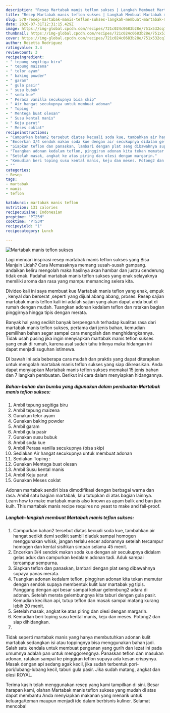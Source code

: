```yaml
---
description: "Resep Martabak manis teflon sukses | Langkah Membuat Martabak manis teflon sukses Yang Enak Dan Mudah"
title: "Resep Martabak manis teflon sukses | Langkah Membuat Martabak manis teflon sukses Yang Enak Dan Mudah"
slug: 570-resep-martabak-manis-teflon-sukses-langkah-membuat-martabak-manis-teflon-sukses-yang-enak-dan-mudah
date: 2020-07-31T12:31:15.429Z
image: https://img-global.cpcdn.com/recipes/721c024c0683b28e/751x532cq70/martabak-manis-teflon-sukses-foto-resep-utama.jpg
thumbnail: https://img-global.cpcdn.com/recipes/721c024c0683b28e/751x532cq70/martabak-manis-teflon-sukses-foto-resep-utama.jpg
cover: https://img-global.cpcdn.com/recipes/721c024c0683b28e/751x532cq70/martabak-manis-teflon-sukses-foto-resep-utama.jpg
author: Rosetta Rodriguez
ratingvalue: 3.4
reviewcount: 3
recipeingredient:
- " tepung segitiga biru"
- " tepung maizena"
- " telor ayam"
- " baking powder"
- " garam"
- " gula pasir"
- " susu bubuk"
- " soda kue"
- " Perasa vanilla secukupnya bisa skip"
- " Air hangat secukupnya untuk membuat adonan"
- " Toping "
- " Mentega buat olesan"
- " Susu kental manis"
- " Keju parut"
- " Meses coklat"
recipeinstructions:
- "Campurkan bahan2 tersebut diatas kecuali soda kue, tambahkan air hangat sedikit demi sedikit sambil diaduk sampai homogen menggunakan whisk, jangan terlalu encer adonannya setelah tercampur homogen dan kental sisihkan simpan selama 45 menit."
- "Encerkan 3/4 sendok makan soda kue dengan air secukupnya didalam gelas aduk dan campurkan kedalam adonan tadi. Aduk sampai tercampur sempurna."
- "Siapkan teflon dan panaskan, lambari dengan plat seng dibawahnya supaya panas merata."
- "Tuangkan adonan kedalam teflon, pinggiran adonan kita tekan memutar dengan sendok supaya membentuk kulit luar martabak yg tipis. Panggang dengan api besar sampai keluar gelembung2 udara di adonan. Setelah merata gelembungnya kita taburi dengan gula pasir. Kemudian kecilkan api, tutup teflon dan masak sampai matang kurang lebih 20 menit."
- "Setelah masak, angkat ke atas piring dan olesi dengan margarin."
- "Kemudian beri toping susu kental manis, keju dan meses. Potong2 dan siap dihidangkan."
- ""
categories:
- Resep
tags:
- martabak
- manis
- teflon

katakunci: martabak manis teflon 
nutrition: 131 calories
recipecuisine: Indonesian
preptime: "PT25M"
cooktime: "PT53M"
recipeyield: "1"
recipecategory: Lunch

---
```



![Martabak manis teflon sukses](https://img-global.cpcdn.com/recipes/721c024c0683b28e/751x532cq70/martabak-manis-teflon-sukses-foto-resep-utama.jpg)

Lagi mencari inspirasi resep martabak manis teflon sukses yang Bisa Manjain Lidah? Cara Memasaknya memang susah-susah gampang. andaikan keliru mengolah maka hasilnya akan hambar dan justru cenderung tidak enak. Padahal martabak manis teflon sukses yang enak selayaknya memiliki aroma dan rasa yang mampu memancing selera kita.

Divideo kali ini saya membuat kue Martabak manis teflon yang enak, empuk , kenyal dan berserat ,seperti yang dijual abang abang, proses. Resep sajian martabak manis teflon kali ini adalah sajian yang akan dapat anda buat di rumah dengan mudah. Tuangkan adonan kedalam teflon dan ratakan bagian pinggirnya hingga tipis dengan merata.

Banyak hal yang sedikit banyak berpengaruh terhadap kualitas rasa dari martabak manis teflon sukses, pertama dari jenis bahan, kemudian pemilihan bahan segar sampai cara mengolah dan menghidangkannya. Tidak usah pusing jika ingin menyiapkan martabak manis teflon sukses yang enak di rumah, karena asal sudah tahu triknya maka hidangan ini dapat menjadi suguhan istimewa.


Di bawah ini ada beberapa cara mudah dan praktis yang dapat diterapkan untuk mengolah martabak manis teflon sukses yang siap dikreasikan. Anda dapat menyiapkan Martabak manis teflon sukses memakai 15 jenis bahan dan 7 langkah pembuatan. Berikut ini cara dalam menyiapkan hidangannya.

<!--inarticleads1-->

##### Bahan-bahan dan bumbu yang digunakan dalam pembuatan Martabak manis teflon sukses:

1. Ambil  tepung segitiga biru
1. Ambil  tepung maizena
1. Gunakan  telor ayam
1. Gunakan  baking powder
1. Ambil  garam
1. Ambil  gula pasir
1. Gunakan  susu bubuk
1. Ambil  soda kue
1. Ambil  Perasa vanilla secukupnya (bisa skip)
1. Sediakan  Air hangat secukupnya untuk membuat adonan
1. Sediakan  Toping :
1. Gunakan  Mentega buat olesan
1. Ambil  Susu kental manis
1. Ambil  Keju parut
1. Gunakan  Meses coklat


Adonan martabak sendiri bisa dimodifikasi dengan berbagai warna dan rasa. Ambil satu bagian martabak, lalu tutupkan di atas bagian lainnya. Learn how to make martabak manis also known as apam balik and ban jian kuih. This martabak manis recipe requires no yeast to make and fail-proof. 

<!--inarticleads2-->

##### Langkah-langkah membuat Martabak manis teflon sukses:

1. Campurkan bahan2 tersebut diatas kecuali soda kue, tambahkan air hangat sedikit demi sedikit sambil diaduk sampai homogen menggunakan whisk, jangan terlalu encer adonannya setelah tercampur homogen dan kental sisihkan simpan selama 45 menit.
1. Encerkan 3/4 sendok makan soda kue dengan air secukupnya didalam gelas aduk dan campurkan kedalam adonan tadi. Aduk sampai tercampur sempurna.
1. Siapkan teflon dan panaskan, lambari dengan plat seng dibawahnya supaya panas merata.
1. Tuangkan adonan kedalam teflon, pinggiran adonan kita tekan memutar dengan sendok supaya membentuk kulit luar martabak yg tipis. Panggang dengan api besar sampai keluar gelembung2 udara di adonan. Setelah merata gelembungnya kita taburi dengan gula pasir. Kemudian kecilkan api, tutup teflon dan masak sampai matang kurang lebih 20 menit.
1. Setelah masak, angkat ke atas piring dan olesi dengan margarin.
1. Kemudian beri toping susu kental manis, keju dan meses. Potong2 dan siap dihidangkan.
1. 


Tidak seperti martabak manis yang hanya membutuhkan adonan kulit martabak sedangkan isi atau toppingnya bisa menggunakan bahan jadi. Salah satu kendala untuk membuat penganan yang gurih dan lezat ini pada umumnya adalah pan untuk menggorengnya. Panaskan teflon dan masukan adonan, ratakan sampai ke pinggiran teflon supaya ada kesan crispynya. Masak dengan api sedang agak kecil, jika sudah terbentuk pori-pori/lubang-lubang kecil, taburi gula pasir. Jika sudah matang, angkat dan olesi ROYAL. 

Terima kasih telah menggunakan resep yang kami tampilkan di sini. Besar harapan kami, olahan Martabak manis teflon sukses yang mudah di atas dapat membantu Anda menyiapkan makanan yang menarik untuk keluarga/teman maupun menjadi ide dalam berbisnis kuliner. Selamat mencoba!
